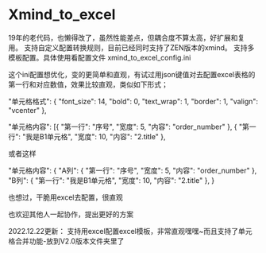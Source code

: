 # Xmind_to_excel
19年的老代码，也懒得改了，虽然性能差点，但耦合度不算太高，好扩展和复用。
支持自定义配置转换规则，目前已经同时支持了ZEN版本的xmind。
支持多模板配置。具体使用看配置文件 xmind_to_excel_config.ini

这个ini配置想优化，变的更简单和直观，有试过用json键值对去配置excel表格的第一行和对应数值，效果比较直观，类似如下形式；

  "单元格格式": {
        "font_size": 14,
        "bold": 0,
        "text_wrap": 1,
        "border": 1,
        "valign": "vcenter"
  },
  
 "单元格内容": [{
      "第一行": "序号",
      "宽度": 5,
      "内容": "order_number"
    },
    {
      "第一行": "我是B1单元格",
      "宽度": 10,
      "内容": "2.title"
    },
    
或者这样

"单元格内容": {
  "A列": {
        "第一行": "序号",
        "宽度": 5,
        "内容": "order_number"
      },
  "B列": {
        "第一行": "我是B1单元格",
        "宽度": 10,
        "内容": "2.title"
    },
}

也想过，干脆用excel去配置，很直观

也欢迎其他人一起协作，提出更好的方案

2022.12.22更新：
支持用excel配置excel模板，非常直观嘿嘿~而且支持了单元格合并功能-放到V2.0版本文件夹里了
